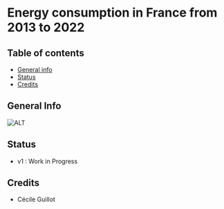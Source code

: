 # Energy consumption in France from 2013 to 2022

## Table of contents
* [General info](#general-info)
* [Status](#status)
* [Credits](#credits)
## General Info

![ALT](Images/Global_Architecture.drawio)

## Status

- v1 : Work in Progress

## Credits

- Cécile Guillot